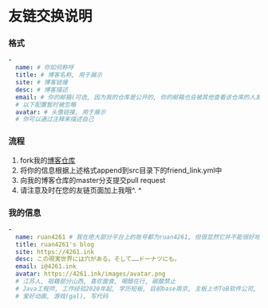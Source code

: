 # 友链交换说明

### 格式
```yaml
-
  name: # 你如何称呼
  title: # 博客名称, 用于展示
  site: # 博客链接
  desc: # 博客描述
  email: # 你的邮箱(可选, 因为我的仓库是公开的, 你的邮箱也会被其他查看该仓库的人发现)
  # 以下配置暂时被忽略
  avatar: # 头像链接, 用于展示
  # 你可以通过注释来描述自己
```

### 流程
1. fork我的[博客仓库](https://github.com/ruan4261/ruan4261.github.io/)
2. 将你的信息根据上述格式append到src目录下的friend_link.yml中
3. 向我的博客仓库的master分支提交pull request
4. 请注意及时在您的友链页面加上我哦^. ^

### 我的信息
```yaml
- 
  name: ruan4261 # 我在绝大部分平台上的账号都为ruan4261, 但很显然它并不能很好地被读出来, 所以你可以称呼我为 时雨「しぐれ」,　全名为　林时雨「はやししぐれ」
  title: ruan4261's blog
  site: https://4261.ink
  desc: この現実世界には穴がある。そして……ドーナツにも。
  email: i@4261.ink
  avatar: https://4261.ink/images/avatar.png
  # 江苏人, 祖籍部分山西, 喜欢面食, 喝醋在行, 碳酸禁止
  # Java工程师, 工作经验2020年起, 学历短板, 目前base南京, 主板上市ToB软件公司, 有在寻找互联网行业的机会(比较想做敏捷开发, 或通用计算等)
  # 爱好动画, 游戏(gal), 写代码
```
